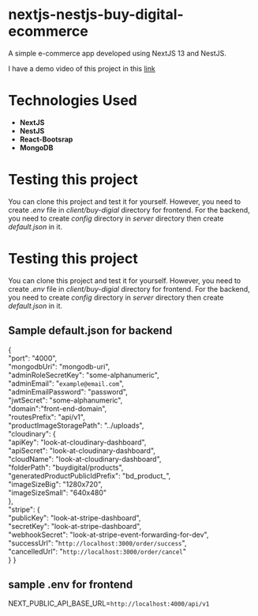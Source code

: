 # nextjs-nestjs-buy-digital-ecommerce
A simple e-commerce app developed using NextJS 13 and NestJS.

I have a demo video of this project in this [link](https://www.youtube.com/watch?v=uPy_wX6NcwY)

# Technologies Used
* **NextJS**
* **NestJS**
* **React-Bootsrap**
* **MongoDB**

# Testing this project
You can clone this project and test it for yourself. However, you need to create *.env* file in *client/buy-digial* directory for frontend. For the backend, you need to create *config*
directory in *server* directory then create *default.json* in it.

# Testing this project
You can clone this project and test it for yourself. However, you need to create *.env* file in *client/buy-digial* directory for frontend. For the backend, you need to create *config*
directory in *server* directory then create *default.json* in it.

## Sample default.json for backend

{  
  "port": "4000",  
  "mongodbUri": "mongodb-uri",  
  "adminRoleSecretKey": "some-alphanumeric",  
  "adminEmail": "`example@email.com`",  
  "adminEmailPassword": "password",  
  "jwtSecret": "some-alphanumeric",  
  "domain":"front-end-domain",  
  "routesPrefix": "api/v1",  
  "productImageStoragePath": "../uploads",  
  "cloudinary": {  
    "apiKey": "look-at-cloudinary-dashboard",  
    "apiSecret": "look-at-cloudinary-dashboard",  
    "cloudName": "look-at-cloudinary-dashboard",  
    "folderPath": "buydigital/products",  
    "generatedProductPublicIdPrefix": "bd_product_",  
    "imageSizeBig": "1280x720",  
    "imageSizeSmall": "640x480"  
  },  
  "stripe": {  
    "publicKey": "look-at-stripe-dashboard",  
    "secretKey": "look-at-stripe-dashboard",  
    "webhookSecret": "look-at-stripe-event-forwarding-for-dev",  
    "successUrl": "`http://localhost:3000/order/success`",  
    "cancelledUrl": "`http://localhost:3000/order/cancel`"  
  }
}

## sample .env for frontend

NEXT_PUBLIC_API_BASE_URL=`http://localhost:4000/api/v1`